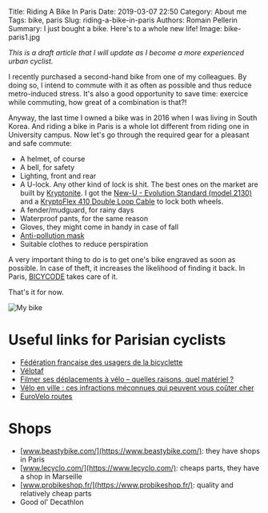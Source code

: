 Title: Riding A Bike In Paris
Date: 2019-03-07 22:50
Category: About me
Tags: bike, paris
Slug: riding-a-bike-in-paris
Authors: Romain Pellerin
Summary: I just bought a bike. Here's to a whole new life!
Image: bike-paris1.jpg

*This is a draft article that I will update as I become a more experienced urban cyclist.*

I recently purchased a second-hand bike from one of my colleagues. By doing so, I intend to commute with it as often as possible and thus reduce metro-induced stress. It's also a good opportunity to save time: exercice while commuting, how great of a combination is that?!

Anyway, the last time I owned a bike was in 2016 when I was living in South Korea. And riding a bike in Paris is a whole lot different from riding one in University campus. Now let's go through the required gear for a pleasant and safe commute:

- A helmet, of course
- A bell, for safety
- Lighting, front and rear
- A U-lock. Any other kind of lock is shit. The best ones on the market are built by [Kryptonite](https://www.kryptonitelock.com/en/locks-landing/product-details-bicycle.html). I got the [New-U - Evolution Standard (model 2130)](https://www.kryptonitelock.com/content/kryt-us-2/en/products/product-information/current-key/002130.html?type=bicycle) and a [KryptoFlex 410 Double Loop Cable](https://www.kryptonitelock.com/content/kryt-us-2/en/products/product-information/current-key/210818.html?type=bicycle) to lock both wheels.
- A fender/mudguard, for rainy days
- Waterproof pants, for the same reason
- Gloves, they might come in handy in case of fall
- [Anti-pollution mask](https://www.wair.fr/en/)
- Suitable clothes to reduce perspiration

A very important thing to do is to get one's bike engraved as soon as possible. In case of theft, it increases the likelihood of finding it back. In Paris, [BICYCODE](https://www.bicycode.org/) takes care of it.
<br />

That's it for now.

![My bike]({filename}/images/bike-paris2.jpg)

# Useful links for Parisian cyclists

- [Fédération française des usagers de la bicyclette](https://www.fub.fr/)
- [Vélotaf](http://www.velotaf.com/)
- [Filmer ses déplacements à vélo – quelles raisons, quel matériel ?](https://frerelaroute.wordpress.com/2017/09/27/filmer-ses-deplacements-a-velo-quelles-raisons-quel-materiel/)
- [Vélo en ville : ces infractions méconnues qui peuvent vous coûter cher](http://www.leparisien.fr/info-paris-ile-de-france-oise/transports/velo-en-ville-ces-infractions-punies-de-135-euros-d-amende-25-03-2019-8039439.php)
- [EuroVelo routes](http://www.eurovelo.com/en/eurovelos)

# Shops

- [www.beastybike.com/](https://www.beastybike.com/): they have shops in Paris
- [www.lecyclo.com/](https://www.lecyclo.com/): cheaps parts, they have a shop in Marseille
- [www.probikeshop.fr/](https://www.probikeshop.fr/): quality and relatively cheap parts
- Good ol' Decathlon
